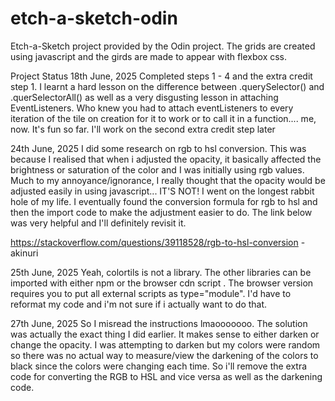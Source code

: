 # etch-a-sketch-odin
Etch-a-Sketch project provided by the Odin project. The grids are created using javascript and the girds are made to appear with flexbox css.

Project Status
18th June, 2025
Completed steps 1 - 4 and the extra credit step 1. I learnt a hard lesson on the difference between .querySelector() and .querSelectorAll() as well as a very disgusting lesson in attaching EventListeners. Who knew you had to attach eventListeners to every iteration of the tile on creation for it to work or to call it in a function.... me, now. It's fun so far. I'll work on the second extra credit step later

24th June, 2025
I did some research on rgb to hsl conversion. This was because I realised that when i adjusted the opacity, it basically affected the brightness or saturation of the color and I was initially using rgb values. Much to my annoyance/ignorance, I really thought that the opacity would be adjusted easily in using javascript... IT'S NOT! I went on the longest rabbit hole of my life. I eventually found the conversion formula for rgb to hsl and then the import code to make the adjustment easier to do. The link below was very helpful and I'll definitely revisit it.

https://stackoverflow.com/questions/39118528/rgb-to-hsl-conversion - akinuri

25th June, 2025
Yeah, colortils is not a library. The other libraries can be imported with either npm or the browser cdn script . The browser version requires you to put all external scripts as type="module". I'd have to reformat my code and i'm not sure if i actually want to do that. 

27th June, 2025
So I misread the instructions lmaooooooo. The solution was actually the exact thing I did earlier. It makes sense to either darken or change the opacity. I was attempting to darken but my colors were random so there was no actual way to measure/view the darkening of the colors to black since the colors were changing each time. So i'll remove the extra code for converting the RGB to HSL and vice versa as well as the darkening code.
